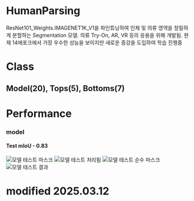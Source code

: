 # HumanParsing
ResNet101_Weights.IMAGENET1K_V1을 파인튜닝하여 인체 및 의류 영역을 정밀하게 분할하는 Segmentation 모델. 의류 Try-On, AR, VR 등의 응용을 위해 개발됨.
현재 14에포크에서 가장 우수한 성능을 보이지만 새로운 증강을 도입하여 학습 진행중

# Class
## Model(20), Tops(5), Bottoms(7)

# Performance
### model
#### Test mIoU - 0.83
![모델 테스트 마스크](/assets/model_test2_mask.png)
![모델 테스트 처리됨](/assets/model_test2_processed.png)
![모델 테스트 순수 마스크](/assets/model_test2_pure_mask.png)
![모델 테스트 결과](/assets/model_test2_result.png)

# modified 2025.03.12
